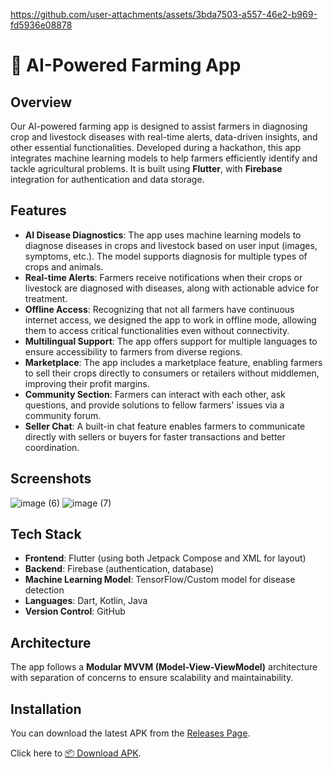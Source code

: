 

https://github.com/user-attachments/assets/3bda7503-a557-46e2-b969-fd5936e08878

# 🌱 AI-Powered Farming App

## Overview
Our AI-powered farming app is designed to assist farmers in diagnosing crop and livestock diseases with real-time alerts, data-driven insights, and other essential functionalities. Developed during a hackathon, this app integrates machine learning models to help farmers efficiently identify and tackle agricultural problems. It is built using **Flutter**, with **Firebase** integration for authentication and data storage.

## Features
- **AI Disease Diagnostics**: The app uses machine learning models to diagnose diseases in crops and livestock based on user input (images, symptoms, etc.). The model supports diagnosis for multiple types of crops and animals.
- **Real-time Alerts**: Farmers receive notifications when their crops or livestock are diagnosed with diseases, along with actionable advice for treatment.
- **Offline Access**: Recognizing that not all farmers have continuous internet access, we designed the app to work in offline mode, allowing them to access critical functionalities even without connectivity.
- **Multilingual Support**: The app offers support for multiple languages to ensure accessibility to farmers from diverse regions.
- **Marketplace**: The app includes a marketplace feature, enabling farmers to sell their crops directly to consumers or retailers without middlemen, improving their profit margins.
- **Community Section**: Farmers can interact with each other, ask questions, and provide solutions to fellow farmers' issues via a community forum.
- **Seller Chat**: A built-in chat feature enables farmers to communicate directly with sellers or buyers for faster transactions and better coordination.

## Screenshots
![image (6)](https://github.com/user-attachments/assets/4b1d7d0f-ea79-4513-b038-dc4cf373d765)
![image (7)](https://github.com/user-attachments/assets/9dcede8f-e898-4a1a-8e6f-b573f96da728)




## Tech Stack
- **Frontend**: Flutter (using both Jetpack Compose and XML for layout)
- **Backend**: Firebase (authentication, database)
- **Machine Learning Model**: TensorFlow/Custom model for disease detection
- **Languages**: Dart, Kotlin, Java
- **Version Control**: GitHub

## Architecture
The app follows a **Modular MVVM (Model-View-ViewModel)** architecture with separation of concerns to ensure scalability and maintainability.

## Installation

You can download the latest APK from the [Releases Page](https://github.com/RajdeepMahanta/Agri-Vision/releases/download/v1.0/garivision-release.apk).

Click here to [📦 Download APK](https://github.com/RajdeepMahanta/Agri-Vision/releases/download/v1.0/agrivision-release.apk).

